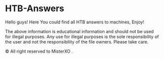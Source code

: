 # HTB-Answers

Hello guys!
Here You could find all HTB answers to machines, Enjoy!

The above information is educational information and should not be used for illegal purposes.
Any use for illegal purposes is the sole responsibility of the user and not the responsibility of the file owners.
Please take care.


© All right reserved to MisterXO .
